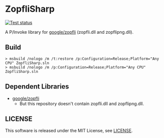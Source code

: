 ZopfliSharp
===========

[![Test status](https://ci.appveyor.com/api/projects/status/wkt98fd86l4v9xlt/branch/main?svg=true)](https://ci.appveyor.com/project/koturn/zopflisharp "AppVeyor | koturn/ZopfliSharp")

A P/Invoke library for [google/zopfli](https://github.com/google/zopfli "google/zopfli") (zopfli.dll and zopflipng.dll).


## Build

```shell
> msbuild /nologo /m /t:restore /p:Configuration=Release;Platform="Any CPU" ZopfliSharp.sln
> msbuild /nologo /m /p:Configuration=Release;Platform="Any CPU" ZopfliSharp.sln
```


## Dependent Libraries

- [google/zopfli](https://github.com/google/zopfli "google/zopfli")
    - But this repository doesn't contain zopfli.dll and zopflipng.dll.


## LICENSE

This software is released under the MIT License, see [LICENSE](LICENSE "LICENSE").
